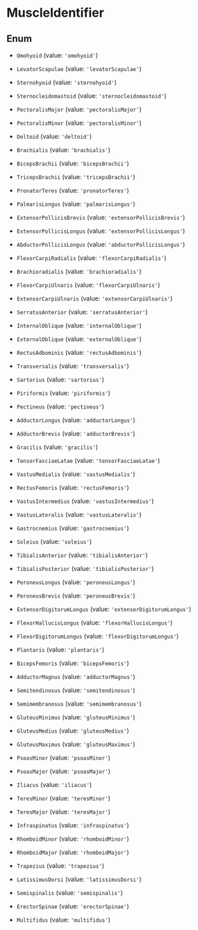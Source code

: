 # MuscleIdentifier

## Enum


* `Omohyoid` (value: `'omohyoid'`)

* `LevatorScapulae` (value: `'levatorScapulae'`)

* `Sternohyoid` (value: `'sternohyoid'`)

* `Sternocleidomastoid` (value: `'sternocleidomastoid'`)

* `PectoralisMajor` (value: `'pectoralisMajor'`)

* `PectoralisMinor` (value: `'pectoralisMinor'`)

* `Deltoid` (value: `'deltoid'`)

* `Brachialis` (value: `'brachialis'`)

* `BicepsBrachii` (value: `'bicepsBrachii'`)

* `TricepsBrachii` (value: `'tricepsBrachii'`)

* `PronatorTeres` (value: `'pronatorTeres'`)

* `PalmarisLongus` (value: `'palmarisLongus'`)

* `ExtensorPollicisBrevis` (value: `'extensorPollicisBrevis'`)

* `ExtensorPollicisLongus` (value: `'extensorPollicisLongus'`)

* `AbductorPollicisLongus` (value: `'abductorPollicisLongus'`)

* `FlexorCarpiRadialis` (value: `'flexorCarpiRadialis'`)

* `Brachioradialis` (value: `'brachioradialis'`)

* `FlexorCarpiUlnaris` (value: `'flexorCarpiUlnaris'`)

* `ExtensorCarpiUlnaris` (value: `'extensorCarpiUlnaris'`)

* `SerratusAnterior` (value: `'serratusAnterior'`)

* `InternalOblique` (value: `'internalOblique'`)

* `ExternalOblique` (value: `'externalOblique'`)

* `RectusAdbominis` (value: `'rectusAdbominis'`)

* `Transversalis` (value: `'transversalis'`)

* `Sartorius` (value: `'sartorius'`)

* `Piriformis` (value: `'piriformis'`)

* `Pectineus` (value: `'pectineus'`)

* `AdductorLongus` (value: `'adductorLongus'`)

* `AdductorBrevis` (value: `'adductorBrevis'`)

* `Gracilis` (value: `'gracilis'`)

* `TensorFasciaeLatae` (value: `'tensorFasciaeLatae'`)

* `VastusMedialis` (value: `'vastusMedialis'`)

* `RectusFemoris` (value: `'rectusFemoris'`)

* `VastusIntermedius` (value: `'vastusIntermedius'`)

* `VastusLateralis` (value: `'vastusLateralis'`)

* `Gastrocnemius` (value: `'gastrocnemius'`)

* `Soleius` (value: `'soleius'`)

* `TibialisAnterior` (value: `'tibialisAnterior'`)

* `TibialisPosterior` (value: `'tibialisPosterior'`)

* `PeroneusLongus` (value: `'peroneusLongus'`)

* `PeroneusBrevis` (value: `'peroneusBrevis'`)

* `ExtensorDigitorumLongus` (value: `'extensorDigitorumLongus'`)

* `FlexorHallucisLongus` (value: `'flexorHallucisLongus'`)

* `FlexorDigitorumLongus` (value: `'flexorDigitorumLongus'`)

* `Plantaris` (value: `'plantaris'`)

* `BicepsFemoris` (value: `'bicepsFemoris'`)

* `AdductorMagnus` (value: `'adductorMagnus'`)

* `Semitendinosus` (value: `'semitendinosus'`)

* `Semimembranosus` (value: `'semimembranosus'`)

* `GluteusMinimus` (value: `'gluteusMinimus'`)

* `GluteusMedius` (value: `'gluteusMedius'`)

* `GluteusMaximus` (value: `'gluteusMaximus'`)

* `PsoasMinor` (value: `'psoasMinor'`)

* `PsoasMajor` (value: `'psoasMajor'`)

* `Iliacus` (value: `'iliacus'`)

* `TeresMinor` (value: `'teresMinor'`)

* `TeresMajor` (value: `'teresMajor'`)

* `Infraspinatus` (value: `'infraspinatus'`)

* `RhomboidMinor` (value: `'rhomboidMinor'`)

* `RhomboidMajor` (value: `'rhomboidMajor'`)

* `Trapezius` (value: `'trapezius'`)

* `LatissimusDorsi` (value: `'latissimusDorsi'`)

* `Semispinalis` (value: `'semispinalis'`)

* `ErectorSpinae` (value: `'erectorSpinae'`)

* `Multifidus` (value: `'multifidus'`)


